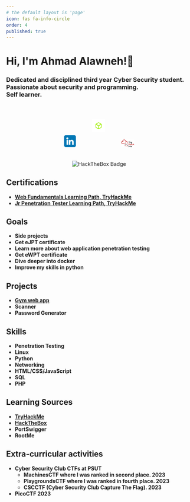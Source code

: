 ```yaml
---
# the default layout is 'page'
icon: fas fa-info-circle
order: 4
published: true
---
```

<h1>Hi, I'm Ahmad Alawneh!👋</h1>
<h3>Dedicated and disciplined third year Cyber Security student.
<br>Passionate about security and programming.<br>
Self learner.</h3>
<div align="center" >

  <a href="https://www.linkedin.com/in/ahmad-alawneh-81440952/" style="text-decoration: none;" >
    <img src="/assets/img/about/linkedin.png" width="32px" style="max-width: 100%;" alt="linkedin">
    </a>
  <a href="https://app.hackthebox.com/users/1109720" style="text-decoration: none;">
    <img src="/assets/img/about/HTB.png" width="35px" style="max-width: 100%; margin: 40px;" alt="HackTheBox">
    </a>
  <a href="https://tryhackme.com/p/4L4WN3.H4CK" style="text-decoration: none;">
    <img src="/assets/img/about/THM.png" width="35px" style="max-width: 100%;" alt="TryHackMe">
    </a>

  <br>
  <br>
  <br>
  <img src="https://www.hackthebox.com/badge/image/1109720" alt="HackTheBox Badge" >
  <a href="https://tryhackme.com/p/4L4WN3.H4CK"><script src="https://tryhackme.com/badge/1472507"></script></a>
</div>
<h2>Certifications</h2>

- <b>[Web Fundamentals Learning Path, TryHackMe](https://tryhackme-certificates.s3-eu-west-1.amazonaws.com/THM-LO0IFJ4FUE.png)</b>
- <b>[Jr Penetration Tester Learning Path, TryHackMe](https://tryhackme-certificates.s3-eu-west-1.amazonaws.com/THM-V8VMWAGG8S.png)</b>

<h2>Goals</h2>

- <b> Side projects <b>
- <b> Get eJPT certificate </b>
- <b> Learn more about web application penetration testing </b>
- <b> Get eWPT certificate </b>
- <b> Dive deeper into docker </b>
- <b> Improve my skills in python </b>

<h2>Projects</h2>

- <b> [Gym web app](https://github.com/AhmadAlawneh3/Gym-web-app) </b>
- <b> Scanner </b>
- <b> Password Generator </b>

<h2>Skills</h2>

- Penetration Testing
- Linux
- Python
- Networking
- HTML/CSS/JavaScript
- SQL
- PHP

<h2>Learning Sources</h2>

- [TryHackMe](https://tryhackme.com/p/4L4WN3.H4CK)
- [HackTheBox](https://app.hackthebox.com/users/1109720)
- PortSwigger
- RootMe

<h2>Extra-curricular activities</h2>

- <b> Cyber Security Club CTFs at PSUT </b>
  - <b> MachinesCTF where I was ranked in second place.  2023 </b>
  - <b> PlaygroundsCTF where I was ranked in fourth place.  2023 </b>
  - <b> CSCCTF (Cyber Security Club Capture The Flag).  2023 </b>
- <b> PicoCTF 2023 </b>
<!-- > Add Markdown syntax content to file `_tabs/about.md`{: .filepath } and it will show up on this page.
{: .prompt-tip } -->
